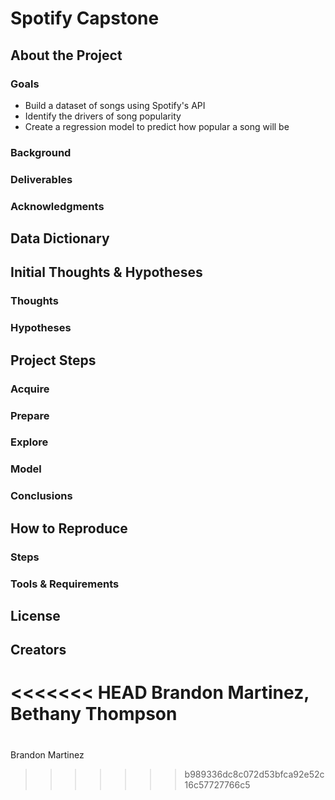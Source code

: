 # Spotify Capstone
## About the Project
### Goals
- Build a dataset of songs using Spotify's API
- Identify the drivers of song popularity
- Create a regression model to predict how popular a song will be

### Background
### Deliverables
### Acknowledgments
## Data Dictionary
## Initial Thoughts & Hypotheses
### Thoughts
### Hypotheses
## Project Steps
### Acquire
### Prepare
### Explore
### Model
### Conclusions
## How to Reproduce
### Steps
### Tools & Requirements
## License
## Creators
<<<<<<< HEAD
Brandon Martinez, Bethany Thompson
=======
#
Brandon Martinez
>>>>>>> b989336dc8c072d53bfca92e52c16c57727766c5
